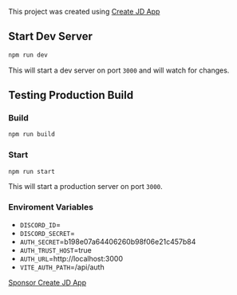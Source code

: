 This project was created using [Create JD App](https://github.com/OrJDev/create-jd-app)

## Start Dev Server

```bash
npm run dev
```

This will start a dev server on port `3000` and will watch for changes.

## Testing Production Build

### Build

```bash
npm run build
```

### Start

```bash
npm run start
```

This will start a production server on port `3000`.

### Enviroment Variables

- `DISCORD_ID`=
- `DISCORD_SECRET`=
- `AUTH_SECRET`=b198e07a64406260b98f06e21c457b84
- `AUTH_TRUST_HOST`=true
- `AUTH_URL`=http://localhost:3000
- `VITE_AUTH_PATH`=/api/auth  
  
[Sponsor Create JD App](https://github.com/sponsors/OrJDev)
